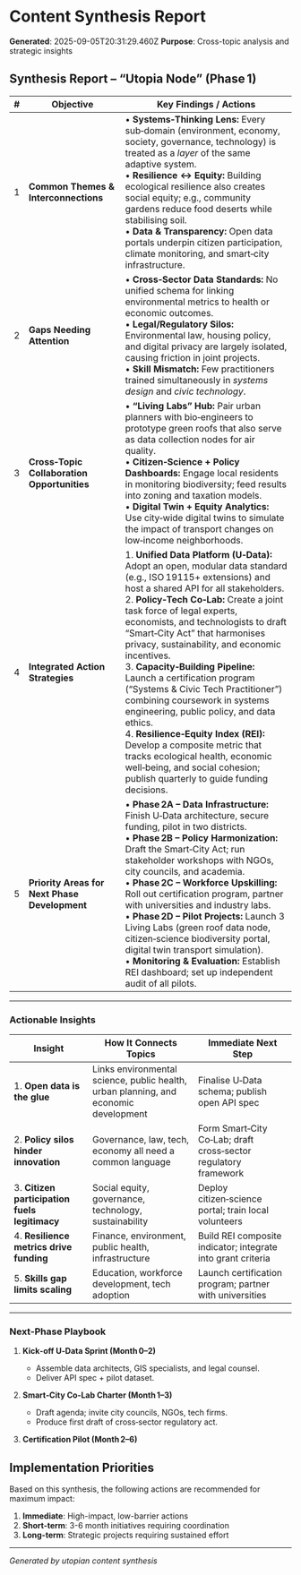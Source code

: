 # Content Synthesis Report

**Generated**: 2025-09-05T20:31:29.460Z
**Purpose**: Cross-topic analysis and strategic insights

## Synthesis Report – “Utopia Node” (Phase 1)

| # | Objective | Key Findings / Actions |
|---|-----------|------------------------|
| 1 | **Common Themes & Interconnections** | • **Systems‑Thinking Lens:** Every sub‑domain (environment, economy, society, governance, technology) is treated as a *layer* of the same adaptive system. <br>• **Resilience ↔ Equity:** Building ecological resilience also creates social equity; e.g., community gardens reduce food deserts while stabilising soil. <br>• **Data & Transparency:** Open data portals underpin citizen participation, climate monitoring, and smart‑city infrastructure. |
| 2 | **Gaps Needing Attention** | • **Cross‑Sector Data Standards:** No unified schema for linking environmental metrics to health or economic outcomes.<br>• **Legal/Regulatory Silos:** Environmental law, housing policy, and digital privacy are largely isolated, causing friction in joint projects.<br>• **Skill Mismatch:** Few practitioners trained simultaneously in *systems design* and *civic technology*. |
| 3 | **Cross‑Topic Collaboration Opportunities** | • **“Living Labs” Hub:** Pair urban planners with bio‑engineers to prototype green roofs that also serve as data collection nodes for air quality.<br>• **Citizen‑Science + Policy Dashboards:** Engage local residents in monitoring biodiversity; feed results into zoning and taxation models. <br>• **Digital Twin + Equity Analytics:** Use city‑wide digital twins to simulate the impact of transport changes on low‑income neighborhoods. |
| 4 | **Integrated Action Strategies** | 1. **Unified Data Platform (U‑Data):** Adopt an open, modular data standard (e.g., ISO 19115+ extensions) and host a shared API for all stakeholders.<br>2. **Policy‑Tech Co‑Lab:** Create a joint task force of legal experts, economists, and technologists to draft “Smart‑City Act” that harmonises privacy, sustainability, and economic incentives.<br>3. **Capacity‑Building Pipeline:** Launch a certification program (“Systems & Civic Tech Practitioner”) combining coursework in systems engineering, public policy, and data ethics.<br>4. **Resilience‑Equity Index (REI):** Develop a composite metric that tracks ecological health, economic well‑being, and social cohesion; publish quarterly to guide funding decisions. |
| 5 | **Priority Areas for Next Phase Development** | • **Phase 2A – Data Infrastructure:** Finish U‑Data architecture, secure funding, pilot in two districts.<br>• **Phase 2B – Policy Harmonization:** Draft the Smart‑City Act; run stakeholder workshops with NGOs, city councils, and academia.<br>• **Phase 2C – Workforce Upskilling:** Roll out certification program, partner with universities and industry labs.<br>• **Phase 2D – Pilot Projects:** Launch 3 Living Labs (green roof data node, citizen‑science biodiversity portal, digital twin transport simulation).<br>• **Monitoring & Evaluation:** Establish REI dashboard; set up independent audit of all pilots. |

---

### Actionable Insights

| Insight | How It Connects Topics | Immediate Next Step |
|---------|------------------------|---------------------|
| 1. **Open data is the glue** | Links environmental science, public health, urban planning, and economic development | Finalise U‑Data schema; publish open API spec |
| 2. **Policy silos hinder innovation** | Governance, law, tech, economy all need a common language | Form Smart‑City Co‑Lab; draft cross‑sector regulatory framework |
| 3. **Citizen participation fuels legitimacy** | Social equity, governance, technology, sustainability | Deploy citizen‑science portal; train local volunteers |
| 4. **Resilience metrics drive funding** | Finance, environment, public health, infrastructure | Build REI composite indicator; integrate into grant criteria |
| 5. **Skills gap limits scaling** | Education, workforce development, tech adoption | Launch certification program; partner with universities |

---

### Next‑Phase Playbook

1. **Kick‑off U‑Data Sprint (Month 0–2)**
   - Assemble data architects, GIS specialists, and legal counsel.
   - Deliver API spec + pilot dataset.

2. **Smart‑City Co‑Lab Charter (Month 1–3)**
   - Draft agenda; invite city councils, NGOs, tech firms.
   - Produce first draft of cross‑sector regulatory act.

3. **Certification Pilot (Month 2–6)**


## Implementation Priorities
Based on this synthesis, the following actions are recommended for maximum impact:

1. **Immediate**: High-impact, low-barrier actions
2. **Short-term**: 3-6 month initiatives requiring coordination
3. **Long-term**: Strategic projects requiring sustained effort

---
*Generated by utopian content synthesis*

